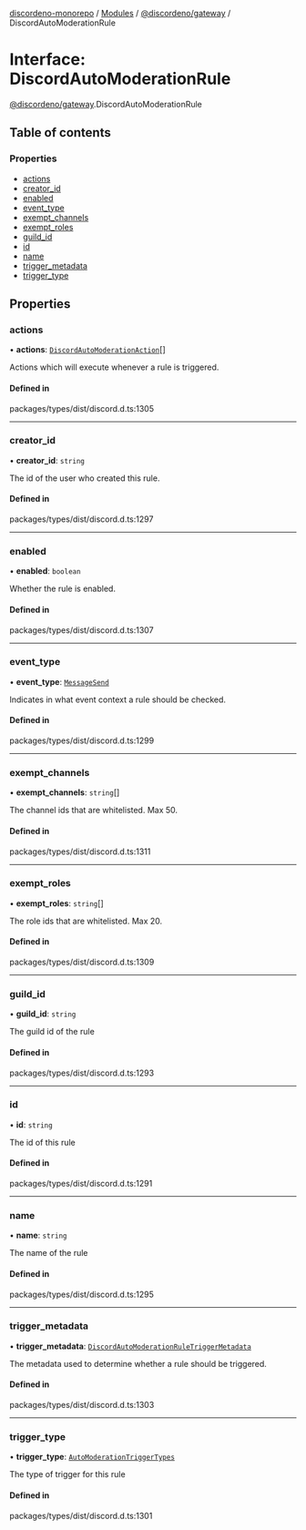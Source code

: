 [discordeno-monorepo](../README.md) / [Modules](../modules.md) / [@discordeno/gateway](../modules/discordeno_gateway.md) / DiscordAutoModerationRule

# Interface: DiscordAutoModerationRule

[@discordeno/gateway](../modules/discordeno_gateway.md).DiscordAutoModerationRule

## Table of contents

### Properties

- [actions](discordeno_gateway.DiscordAutoModerationRule.md#actions)
- [creator_id](discordeno_gateway.DiscordAutoModerationRule.md#creator_id)
- [enabled](discordeno_gateway.DiscordAutoModerationRule.md#enabled)
- [event_type](discordeno_gateway.DiscordAutoModerationRule.md#event_type)
- [exempt_channels](discordeno_gateway.DiscordAutoModerationRule.md#exempt_channels)
- [exempt_roles](discordeno_gateway.DiscordAutoModerationRule.md#exempt_roles)
- [guild_id](discordeno_gateway.DiscordAutoModerationRule.md#guild_id)
- [id](discordeno_gateway.DiscordAutoModerationRule.md#id)
- [name](discordeno_gateway.DiscordAutoModerationRule.md#name)
- [trigger_metadata](discordeno_gateway.DiscordAutoModerationRule.md#trigger_metadata)
- [trigger_type](discordeno_gateway.DiscordAutoModerationRule.md#trigger_type)

## Properties

### actions

• **actions**: [`DiscordAutoModerationAction`](discordeno_gateway.DiscordAutoModerationAction.md)[]

Actions which will execute whenever a rule is triggered.

#### Defined in

packages/types/dist/discord.d.ts:1305

---

### creator_id

• **creator_id**: `string`

The id of the user who created this rule.

#### Defined in

packages/types/dist/discord.d.ts:1297

---

### enabled

• **enabled**: `boolean`

Whether the rule is enabled.

#### Defined in

packages/types/dist/discord.d.ts:1307

---

### event_type

• **event_type**: [`MessageSend`](../enums/discordeno_gateway.AutoModerationEventTypes.md#messagesend)

Indicates in what event context a rule should be checked.

#### Defined in

packages/types/dist/discord.d.ts:1299

---

### exempt_channels

• **exempt_channels**: `string`[]

The channel ids that are whitelisted. Max 50.

#### Defined in

packages/types/dist/discord.d.ts:1311

---

### exempt_roles

• **exempt_roles**: `string`[]

The role ids that are whitelisted. Max 20.

#### Defined in

packages/types/dist/discord.d.ts:1309

---

### guild_id

• **guild_id**: `string`

The guild id of the rule

#### Defined in

packages/types/dist/discord.d.ts:1293

---

### id

• **id**: `string`

The id of this rule

#### Defined in

packages/types/dist/discord.d.ts:1291

---

### name

• **name**: `string`

The name of the rule

#### Defined in

packages/types/dist/discord.d.ts:1295

---

### trigger_metadata

• **trigger_metadata**: [`DiscordAutoModerationRuleTriggerMetadata`](discordeno_gateway.DiscordAutoModerationRuleTriggerMetadata.md)

The metadata used to determine whether a rule should be triggered.

#### Defined in

packages/types/dist/discord.d.ts:1303

---

### trigger_type

• **trigger_type**: [`AutoModerationTriggerTypes`](../enums/discordeno_gateway.AutoModerationTriggerTypes.md)

The type of trigger for this rule

#### Defined in

packages/types/dist/discord.d.ts:1301
